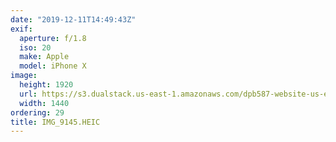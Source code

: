 ```yaml
---
date: "2019-12-11T14:49:43Z"
exif:
  aperture: f/1.8
  iso: 20
  make: Apple
  model: iPhone X
image:
  height: 1920
  url: https://s3.dualstack.us-east-1.amazonaws.com/dpb587-website-us-east-1/asset/gallery/2019-south-america/e06d64a0-aeb6-438d-bdea-23bd46a76254~1920.jpg
  width: 1440
ordering: 29
title: IMG_9145.HEIC
---
```

